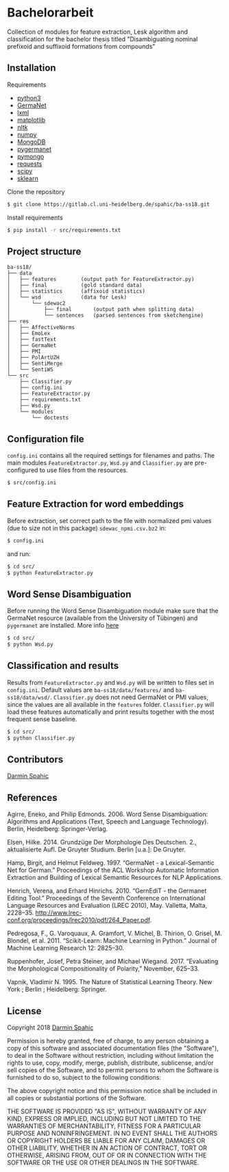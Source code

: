 # Bachelorarbeit 
Collection of modules for feature extraction, Lesk algorithm and classification for the bachelor thesis titled "Disambiguating nominal prefixoid and suffixoid formations from compounds"

## Installation
Requirements
- [python3](https://www.python.org/downloads/)
- [GermaNet](http://www.sfs.uni-tuebingen.de/GermaNet/)
- [lxml](https://lxml.de/)
- [matplotlib](https://matplotlib.org/)
- [nltk](https://www.nltk.org/)
- [numpy](http://www.numpy.org/)
- [MongoDB](https://www.mongodb.com/)
- [pygermanet](https://github.com/wroberts/pygermanet)
- [pymongo](http://api.mongodb.com/python/current/)
- [requests](http://docs.python-requests.org/en/master/)
- [scipy](https://www.scipy.org/)
- [sklearn](http://scikit-learn.org/stable/)

Clone the repository
```bash
$ git clone https://gitlab.cl.uni-heidelberg.de/spahic/ba-ss18.git
```

Install requirements
```bash
$ pip install -r src/requirements.txt
```

## Project structure
```
ba-ss18/
├── data
│   ├── features        (output path for FeatureExtractor.py)
│   ├── final           (gold standard data)
│   ├── statistics      (affixoid statistics)
│   └── wsd             (data for Lesk)
│       └── sdewac2
│           ├── final       (output path when splitting data)
│           └── sentences   (parsed sentences from sketchengine)
├── res
│   ├── AffectiveNorms
│   ├── EmoLex
│   ├── fastText
│   ├── GermaNet
│   ├── PMI
│   ├── PolArtUZH
│   ├── SentiMerge
│   └── SentiWS
└── src
    ├── Classifier.py
    ├── config.ini
    ├── FeatureExtractor.py
    ├── requirements.txt
    ├── Wsd.py
    └── modules
        └── doctests
```

## Configuration file
`config.ini` contains all the required settings for filenames and paths. The main modules `FeatureExtractor.py`, `Wsd.py` and `Classifier.py` are pre-configured to use files from the resources.

```bash
$ src/config.ini
```

## Feature Extraction for word embeddings
Before extraction, set correct path to the file with normalized pmi values (due to size not in this package) `sdewac_npmi.csv.bz2` in:
```bash
$ config.ini
```

and run:
```bash
$ cd src/
$ python FeatureExtractor.py
```

## Word Sense Disambiguation
Before running the Word Sense Disambiguation module make sure that the GermaNet resource (available from the University of Tübingen) and `pygermanet` are installed. More info [here](https://github.com/wroberts/pygermanet)
```bash
$ cd src/
$ python Wsd.py
```

## Classification and results
Results from `FeatureExtractor.py` and `Wsd.py` will be written to files set in `config.ini`. Default values are `ba-ss18/data/features/` and `ba-ss18/data/wsd/`. `Classifier.py` does not need GermaNet or PMI values, since the values are all available in the `features` folder. `Classifier.py` will load these features automatically and print results together with the most frequent sense baseline.
```bash
$ cd src/
$ python Classifier.py
```

## Contributors
[Darmin Spahic](https://github.com/darminspahic)

## References
Agirre, Eneko, and Philip Edmonds. 2006. Word Sense Disambiguation: Algorithms and Applications (Text, Speech and Language Technology). Berlin, Heidelberg: Springer-Verlag.

Elsen, Hilke. 2014. Grundzüge Der Morphologie Des Deutschen. 2., aktualisierte Aufl. De Gruyter Studium. Berlin [u.a.]: De Gruyter.

Hamp, Birgit, and Helmut Feldweg. 1997. “GermaNet - a Lexical-Semantic Net for German.” Proceedings of the ACL Workshop Automatic Information Extraction and Building of Lexical Semantic Resources for NLP Applications.

Henrich, Verena, and Erhard Hinrichs. 2010. “GernEdiT - the Germanet Editing Tool.” Proceedings of the Seventh Conference on International Language Resources and Evaluation (LREC 2010), May. Valletta, Malta, 2228–35. http://www.lrec-conf.org/proceedings/lrec2010/pdf/264_Paper.pdf.

Pedregosa, F., G. Varoquaux, A. Gramfort, V. Michel, B. Thirion, O. Grisel, M. Blondel, et al. 2011. “Scikit-Learn: Machine Learning in Python.” Journal of Machine Learning Research 12: 2825–30.

Ruppenhofer, Josef, Petra Steiner, and Michael Wiegand. 2017. “Evaluating the Morphological Compositionality of Polarity,” November, 625–33.

Vapnik, Vladimir N. 1995. The Nature of Statistical Learning Theory. New York ; Berlin ; Heidelberg: Springer.

## License
Copyright 2018 [Darmin Spahic](https://github.com/darminspahic)

Permission is hereby granted, free of charge, to any person obtaining a copy of this software and associated documentation files (the "Software"), to deal in the Software without restriction, including without limitation the rights to use, copy, modify, merge, publish, distribute, sublicense, and/or sell copies of the Software, and to permit persons to whom the Software is furnished to do so, subject to the following conditions:

The above copyright notice and this permission notice shall be included in all copies or substantial portions of the Software.

THE SOFTWARE IS PROVIDED "AS IS", WITHOUT WARRANTY OF ANY KIND, EXPRESS OR IMPLIED, INCLUDING BUT NOT LIMITED TO THE WARRANTIES OF MERCHANTABILITY, FITNESS FOR A PARTICULAR PURPOSE AND NONINFRINGEMENT. IN NO EVENT SHALL THE AUTHORS OR COPYRIGHT HOLDERS BE LIABLE FOR ANY CLAIM, DAMAGES OR OTHER LIABILITY, WHETHER IN AN ACTION OF CONTRACT, TORT OR OTHERWISE, ARISING FROM, OUT OF OR IN CONNECTION WITH THE SOFTWARE OR THE USE OR OTHER DEALINGS IN THE SOFTWARE.